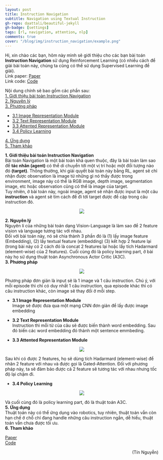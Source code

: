 ```yaml
---
layout: post
title: Instruction Navigation
subtitle: Navigation using Textual Instruction
gh-repo: daattali/beautiful-jekyll
gh-badge: [settings]
tags: [rl, navigation, attention, nlp]
comments: true
cover: "/blog/img/instruction_navigation/example.png"
---
```

Hi, xin chào các bạn, hôm này mình sẽ giới thiệu cho các bạn bài toán <b>Instruction Navigation</b> sử dụng Reinforcement Learning (có nhiều cách để giải bài toán này, chúng ta cũng có thể sử dụng Supervised Learning để giải).<br/>
Link paper: [Paper](https://arxiv.org/abs/1706.07230)<br/>
Link code: [Code](https://github.com/devendrachaplot/DeepRL-Grounding)

Nội dung chính sẽ bao gồm các phần sau:<br/>
<a href="#1. Giới thiệu bài toán Instruction Navigation">1. Giới thiệu bài toàn Instruction Navigation</a> <br/>
<a href="#2. Nguyên lý">2. Nguyên lý</a> <br/>
<a href="#3. Phương pháp">3. Phương pháp</a> <br/>
* <a href="#3.1 Image Representation Module">3.1 Image Representation Module</a> <br/>
* <a href="#3.2 Text Representation Module">3.2 Text Representation Module</a> <br/>
* <a href="#3.3 Attented Representation Module">3.3 Attented Representation Module</a> <br/>
* <a href="#3.4 Policy Learning">3.4 Policy Learning</a> <br/>

<a href="#4. Ứng dụng">4. Ứng dụng</a> <br/>
<a href="#5. Tham khảo">5. Tham khảo</a> <br/>

<section id="1. Giới thiệu bài toán Instruction Navigation">
<b>1. Giới thiệu bài toán Instruction Navigation</b>
</section>
Bài toán Navigation là một bài toán khá quen thuộc, đây là bài toán làm sao để  <b>tác nhân (agent)</b> có thể di chuyển tới một vị trí hoặc một đối tượng nào đó <b>(target)</b>. Thông thường, khi giải quyết bài toán này bằng RL, agent sẽ chỉ nhận được observation là image từ những gì nó thấy được trong environment, image này có thể là RGB image, depth image, segmentation image, etc hoặc observation cũng có thể là image của target.<br/>
Tuy nhiên, ở bài toán này, ngoài image, agent sẽ nhận được input là một câu <b>instruction</b> và agent sẽ tìm cách để đi tới target được đề cập trong câu instruction đó.<br/>
<p align="center">
  <img src="/blog/img/instruction_navigation/instruction_robot_navigation.gif">
</p>

<section id="2. Nguyên lý">
<b>2. Nguyên lý</b>
</section>
Nguyên lí của những bài toán dạng Vision-Language là làm sao để 2 feature vision và language tương tác với nhau.<br/>
Đối với bài toán này, nó sẽ chia thành 3 phần đó là (1) lấy image feature (Embedding), (2) lấy textual feature (embedding) (3) kết hợp 2 feature lại (trong bài này có 2 cách đó là concat 2 features lại hoặc lấy tích Hadarmard (element-wise) của 2 features). Cuối cùng đó là policy learning part, ở bài này họ sử dụng thuật toán Asynchronous Actor Critic (A3C).

<section id="3. Phương pháp">
<b>3. Phương pháp</b>
</section>
<p align="center">
  <img src="/blog/img/instruction_navigation/pp.png">
</p>
Phương pháp đơn giản là input sẽ là 1 image và 1 câu instruction. Chú ý, với mỗi episode thì chỉ có duy nhất 1 câu instruction, qua episode khác thì có câu instruction khác, còn image sẽ thay đổi ở mỗi step.

* <b>3.1 Image Representation Module</b><br/>
Image sẽ được đưa qua một mạng CNN đơn giản để lấy được image embedding

* <b>3.2 Text Representation Module</b><br/>
Instruction thì mỗi từ của câu sẽ được biến thành word embedding. Sau đó biến các word embedding đó thành một sentence emmbeding.

* <b>3.3 Attented Representation Module</b><br/>
<p align="center">
  <img src="/blog/img/instruction_navigation/attention.png">
</p>
Sau khi có được 2 features, họ sẽ dùng tích Hadarmard (element-wise) để nhân 2 feature với nhau và được gọi là Gated-Attention. Đối với phương pháp này, ta sẽ đảm bảo được cả 2 feature sẽ tương tác với nhau nhưng tốc độ lại chậm đi.

* <b>3.4 Policy Learning</b><br/>
<p align="center">
  <img src="/blog/img/instruction_navigation/policy.png">
</p>
Và cuối cùng đó là policy learning part, đó là thuật toán A3C.

<section id="4. Ứng dụng">
<b>5. Ứng dụng</b>
</section>
Thuật toán này có thể ứng dụng vào robotics, tuy nhiên, thuật toán vẫn còn hạn chế ở chỗ chỉ đang handle những câu instruction ngắn, dễ hiểu, thuật toán vẫn chưa được tối ưu.

<section id="5. Tham khảo">
<b>6. Tham khảo</b>
</section>

[Paper](https://arxiv.org/abs/1706.07230)<br/>
[Code](https://github.com/devendrachaplot/DeepRL-Grounding)

<div style="text-align: right"> (Tín Nguyễn) </div>